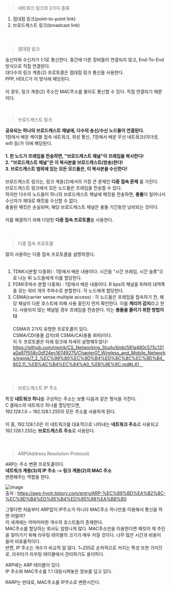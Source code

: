 > 네트워크 링크의 2가지 종류

1. 점대점 링크(point-to-point link)　   
2. 브로드캐스트 링크(broadcast link)　   
　   
　   
> 점대점 링크

송신자와 수신자가 1:1로 통신한다. 중간에 다른 장비들이 연결되지 않고, End-To-End 방식으로 직접 연결된다. 　   　   
대다수의 링크 계층(2) 프로토콜은 점대점 링크 통신을 사용한다.　   
PPP, HDLC가 이 방식에 해당된다.　   
　   
이 경우, 링크 계층(2) 주소인 MAC주소를 몰라도 통신할 수 있다. 직접 연결되기 때문이다.　   
    
　   
> 브로드캐스트 링크

**공유되는 하나의 브로드캐스트 채널에, 다수의 송신/수신 노드들이 연결된다.**　   
1장에서 배운 케이블 접속 네트워크, 위성 통신,  7장에서 배운 무선 네트워크(이더넷, wifi 등)가 이에 해당된다.　   
　   
**1. 한 노드가 프레임을 전송하면, "브로드캐스트 채널"이 프레임을 복사한다!**　   
**2. "브로드캐스트 채널"은 이 복사본을 브로드캐스트(방송)한다!**　   
**3. 브로드캐스트 범위에 있는 모든 모드들은, 이 복사본을 수신한다!**　   
　   
브로드캐스트 링크는, 링크 계층(2)에서의 가장 큰 문제인 **다중 접속 문제** 를 가진다.　   
브로드캐스트 링크에서 모든 노드들은 프레임을 전송할 수 있다.　   
하지만 다수의 노드들이 하나의 브로드캐스트 채널에 패킷을 전송하면, **충돌**이 일어나서 수신자가 제대로 패킷을 수신할 수 없다.　   
충돌된 패킷은 손실되며, 해당 브로드캐스트 채널은 충돌 기간동안 낭비되는 것이다.　   
　   
이를 해결하기 위해 다양한 **다중 접속 프로토콜**을 사용한다. 　   
　   
　   
> 다중 접속 프로토콜

많이 사용하는 다중 접속 프로토콜을 설명하겠다.　   
　   
1. TDM(시분할 다중화) : 1장에서 배운 내용이다. 시간을 "시간 프레임, 시간 슬롯"으로 나눈 뒤 노드들에게 이를 할당한다.　   
2. FDM(주파수 분할 다중화) : 1장에서 배운 내용이다. R bps의 채널을 R/N의 대역폭을 갖는 여러 개의 주파수로 분할한다. 각 노드에게 할당한다.　   
3. CSMA(carrier sense multiple access) : 각 노드들은 프레임을 접속하기 전, 해당 채널이 다른 호스트에 의해 사용 중인지 먼저 확인한다. 이를 **캐리어 감지**라고 한다. 사용되지 않는 채널일 경우 프레임을 전송한다. 이는 **충돌을 줄이기 위한 방법이다**　   
   　   
CSMA의 2가지 유명한 프로토콜이 있다.　   
CSMA/CD(충돌 감지)와 CSMA/CA(충돌 회피)이다. 　   
이 두 프로토콜은 아래 링크에 자세히 설명해두었다!　   
https://github.com/inpink/CS_Networking_Study/blob/581a480c575c131a0a97f558c0df24ec16749275/Chapter07_Wireless_and_Mobile_Networks/inpink/7_2_%EC%99%80%EC%9D%B4%ED%8C%8C%EC%9D%B4_802.11_%EB%AC%B4%EC%84%A0_%EB%9E%9C.md#L41　   
　   
　   
> 브로드캐스트 IP 주소

특정 **네트워크 하나**를 구성하는 주소는 보통 다음과 같은 형식을 가진다.　   
C 클래스의 네트워크 하나를 할당받으면,　   
192.128.1.0 ~ 192.128.1.255의 모든 주소를 사용하게 된다. 　   
　   
이 중, 192.128.1.0은 이 네트워크를 대표적으로 나타내는  **네트워크 주소**로 사용되고　   
192.128.1.255는 **브로드캐스트 주소**로 사용된다.　   
　   
　   
> ARP(Address Resolution Protocol)


ARP는 주소 변환 프로토콜이다.　   
**네트워크 계층(3)의 IP 주소 -> 링크 계층(2)의 MAC 주소**　   
변환해주는 역할을 한다.　   

![image](https://github.com/inpink/CS_Networking_Study/assets/108166692/84a579e0-ff4a-4134-be0e-b8f8335c9578)    
출처 : https://aws-hyoh.tistory.com/entry/ARP-%EC%89%BD%EA%B2%8C-%EC%9D%B4%ED%95%B4%ED%95%98%EA%B8%B0    
    
    
그렇다면 처음부터 ARP없이 IP주소가 아니라 MAC주소 하나만을 이용해서 통신을 하면 어떨까?　   
이 세계에는 어마어마한 개수의 호스트들이 존재한다. 　   
MAC주소를 할당하는 회사도 엄청나게 많다. MAC주소만을 이용한다면 패킷이 제 주인을 찾아가기 위해 라우팅 테이블의 크기가 매우 커질 것이다. 너무 많은 시간과 비용이 들어 비효율적이다.　   
반면, IP 주소는 개수가 비교적 덜 많다. 1~255로 순차적으로 커지는 특성 또한 가지므로, 라우터가 라우팅 테이블에서 관리하기도 용이하다. 　   
    
ARP에는 ARP 테이블이 있다.    
IP 주소와 MAC주소를 1:1 대응시켜놓은 정보를 담고 있다.    
    
RARP는 반대로, MAC주소를 IP주소로 변환시킨다.　       
